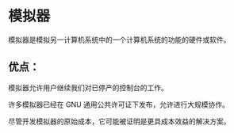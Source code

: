# 模拟器

模拟器是模拟另一计算机系统中的一个计算机系统的功能的硬件或软件。

## 优点：

模拟器允许用户继续我们对已停产的控制台的工作。

许多模拟器已经在 GNU 通用公共许可证下发布，允许进行大规模协作。

尽管开发模拟器的原始成本，它可能被证明是更具成本效益的解决方案。
